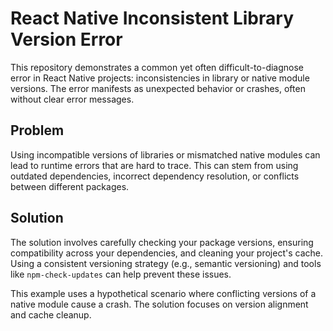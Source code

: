 # React Native Inconsistent Library Version Error

This repository demonstrates a common yet often difficult-to-diagnose error in React Native projects: inconsistencies in library or native module versions.  The error manifests as unexpected behavior or crashes, often without clear error messages.

## Problem
Using incompatible versions of libraries or mismatched native modules can lead to runtime errors that are hard to trace.  This can stem from using outdated dependencies, incorrect dependency resolution, or conflicts between different packages.

## Solution
The solution involves carefully checking your package versions, ensuring compatibility across your dependencies, and cleaning your project's cache.  Using a consistent versioning strategy (e.g., semantic versioning) and tools like `npm-check-updates` can help prevent these issues.

This example uses a hypothetical scenario where conflicting versions of a native module cause a crash.  The solution focuses on version alignment and cache cleanup.